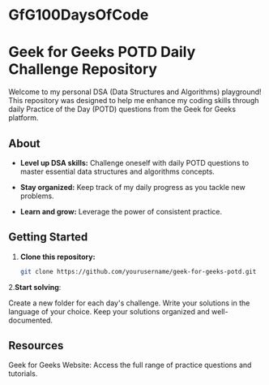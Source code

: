 # GfG100DaysOfCode
# Geek for Geeks POTD Daily Challenge Repository

Welcome to my personal DSA (Data Structures and Algorithms) playground! This repository was designed to help me enhance my coding skills through daily Practice of the Day (POTD) questions from the Geek for Geeks platform.

## About

- **Level up DSA skills:** Challenge oneself with daily POTD questions to master essential data structures and algorithms concepts.

- **Stay organized:** Keep track of my daily progress as you tackle new problems.

- **Learn and grow:** Leverage the power of consistent practice.

## Getting Started

1. **Clone this repository:**
   ```bash
   git clone https://github.com/yourusername/geek-for-geeks-potd.git
2.**Start solving**:

  Create a new folder for each day's challenge.
  Write your solutions in the language of your choice.
  Keep your solutions organized and well-documented.
  
## Resources
Geek for Geeks Website: Access the full range of practice questions and tutorials.
